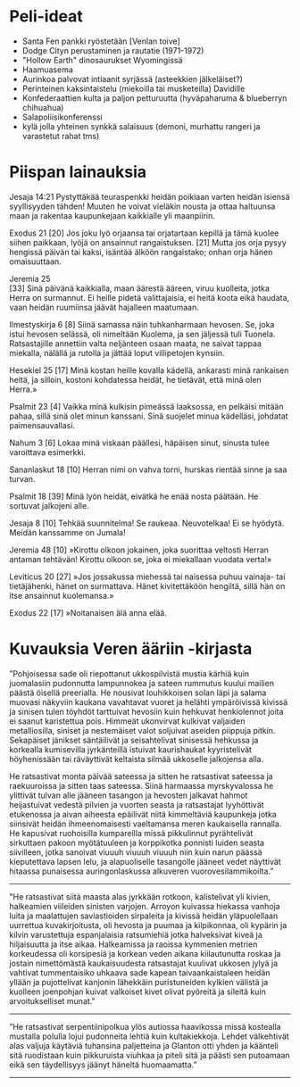 # Peli-ideat

- Santa Fen pankki ryöstetään [Venlan toive]
- Dodge Cityn perustaminen ja rautatie (1971-1972)
- "Hollow Earth" dinosaurukset Wyomingissä
- Haamuasema
- Aurinkoa palvovat intiaanit syrjässä (asteekkien jälkeläiset?)
- Perinteinen kaksintaistelu (miekoilla tai musketeilla) Davidille
- Konfederaattien kulta ja paljon petturuutta (hyväpaharuma & blueberryn chihuahua)
- Salapoliisikonferenssi
- kylä jolla yhteinen synkkä salaisuus (demoni, murhattu rangeri ja varastetut rahat tms)

# Piispan lainauksia

Jesaja 14:21
Pystyttäkää teuraspenkki heidän poikiaan varten heidän isiensä syyllisyyden tähden! Muuten he voivat vieläkin nousta ja ottaa haltuunsa maan ja rakentaa kaupunkejaan kaikkialle yli maanpiirin.

Exodus 21
[20] Jos joku lyö orjaansa tai orjatartaan kepillä ja tämä kuolee siihen paikkaan, lyöjä on ansainnut rangaistuksen.  [21] Mutta jos orja pysyy hengissä päivän tai kaksi, isäntää älköön rangaistako; onhan orja hänen omaisuuttaan. 

Jeremia 25    
[33] Sinä päivänä kaikkialla, maan äärestä ääreen, viruu kuolleita, jotka Herra on surmannut. Ei heille pidetä valittajaisia, ei heitä koota eikä haudata, vaan heidän ruumiinsa jäävät hajalleen maatumaan.

Ilmestyskirja 6
[8] Siinä samassa näin tuhkanharmaan hevosen. Se, joka istui hevosen selässä, oli nimeltään Kuolema, ja sen jäljessä tuli Tuonela. Ratsastajille annettiin valta neljänteen osaan maata, ne saivat tappaa miekalla, nälällä ja rutolla ja jättää loput villipetojen kynsiin.

Hesekiel 25
[17] Minä kostan heille kovalla kädellä, ankarasti minä rankaisen heitä, ja silloin, kostoni kohdatessa heidät, he tietävät, että minä olen Herra.»

Psalmit 23
[4] Vaikka minä kulkisin pimeässä laaksossa,
en pelkäisi mitään pahaa,
sillä sinä olet minun kanssani.
Sinä suojelet minua kädelläsi,
johdatat paimensauvallasi.

Nahum 3
[6] Lokaa minä viskaan päällesi,
häpäisen sinut,
sinusta tulee varoittava esimerkki.

Sananlaskut 18
[10] Herran nimi on vahva torni,
hurskas rientää sinne ja saa turvan.

Psalmit 18
[39] Minä lyön heidät, eivätkä he enää nosta päätään.
He sortuvat jalkojeni alle.

Jesaja 8
[10] Tehkää suunnitelma! Se raukeaa.
Neuvotelkaa! Ei se hyödytä.
Meidän kanssamme on Jumala!

Jeremia 48
[10] »Kirottu olkoon jokainen, joka suorittaa veltosti Herran antaman tehtävän! Kirottu olkoon se, joka ei miekallaan vuodata verta!»

Leviticus 20
[27] »Jos jossakussa miehessä tai naisessa puhuu vainaja- tai tietäjähenki, hänet on surmattava. Hänet kivitettäköön hengiltä, sillä hän on itse ansainnut kuolemansa.»

Exodus 22
[17] »Noitanaisen älä anna elää. 

# Kuvauksia Veren ääriin -kirjasta

”Pohjoisessa sade oli riepottanut ukkospilvistä mustia kärhiä kuin juomalasiin pudonnutta lampunnokea ja sateen rummutus kuului mailien päästä öisellä preerialla. He nousivat louhikkoisen solan läpi ja salama muovasi näkyviin kaukana vavahtavat vuoret ja helähti ympäröivissä kivissä ja sinisen tulen töyhdöt  tarttuivat hevosiin kuin hehkuvat henkiolennot joita ei saanut karistettua pois. Himmeät ukonvirvat kulkivat valjaiden metalliosilla, siniset ja nestemäiset valot soljuivat aseiden piippuja pitkin. Sekapäiset jänikset säntäilivät ja seisahtelivat sinisessä hehkussa ja korkealla kumisevilla jyrkänteillä istuivat kaurishaukat kyyristelivät höyhenissään tai räväyttivät keltaista silmää ukkoselle jalkojensa alla.

He ratsastivat monta päivää sateessa ja sitten he ratsastivat sateessa ja raekuuroissa ja sitten taas sateessa. Siinä harmaassa myrskyvalossa he ylittivät tulvan alle jääneen tasangon ja hevosten jalkavat hahmot heijastuivat vedestä pilvien ja vuorten seasta ja ratsastajat lyyhöttivät etukenossa ja aivan aiheesta epäilivät niitä kimmeltäviä kaupunkeja jotka siinsivät heidän ihmeenomaisesti vaeltamansa meren kaukaisella rannalla. He kapusivat ruohoisilla kumpareilla missä pikkulinnut pyrähtelivät sirkuttaen pakoon myötätuuleen ja korppikotka ponnisti luiden seasta siivilleen, jotka sanoivat viuuuh viuuuh viuuuh niin kuin narun päässä kieputettava lapsen lelu, ja alapuoliselle tasangolle jääneet vedet näyttivät hitaassa punaisessa auringonlaskussa alkuveren vuorovesilammikoilta.”

---

"He ratsastivat siitä maasta alas jyrkkään rotkoon, kalistelivat yli kivien, halkeamien viileiden sinisten varjojen. Arroyon kuivassa hiekassa vanhoja luita ja maalattujen saviastioiden sirpaleita ja kivissä heidän yläpuolellaan uurrettua kuvakirjoitusta, oli hevosta ja puumaa ja kilpikonnaa, oli kypärin ja kilvin varustettuja espanjalaisia ratsumiehiä jotka halveksivat kiveä ja hiljaisuutta ja itse aikaa. Halkeamissa ja raoissa kymmenien metrien korkeudessa oli korsipesiä ja korkean veden aikana kiilautunutta roskaa ja jostain nimettömästä kaukaisuudesta ratsastajat kuulivat ukkosen jylyä ja vahtivat tummentaisiko uhkaava sade kapean taivaankaistaleen heidän yllään ja pujottelivat kanjonin lähekkäin puristuneiden kylkien välistä ja kuolleen joenpohjan kuivat valkoiset kivet olivat pyöreitä ja sileitä kuin arvoitukselliset munat."

---

”He ratsastivat serpentiinipolkua ylös autiossa haavikossa missä kostealla mustalla polulla lojui pudonneita lehtiä kuin kultakiekkoja. Lehdet välkehtivät alas valjuja käytäviä tuhansina paljetteina ja Glanton otti yhden ja käänteli sitä ruodistaan kuin pikkuruista viuhkaa ja piteli sitä ja päästi sen putoamaan eikä sen täydellisyys jäänyt häneltä huomaamatta.” 

---


